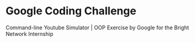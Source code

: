 # Google Coding Challenge
 Command-line Youtube Simulator | OOP Exercise by Google for the Bright Network Internship
